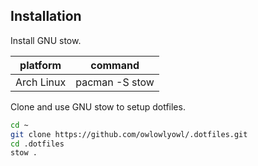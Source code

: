 ## Installation

Install GNU stow.

| platform | command |
| --- | --- |
| Arch Linux | pacman -S stow |

Clone and use GNU stow to setup dotfiles.
```bash
cd ~
git clone https://github.com/owlowlyowl/.dotfiles.git
cd .dotfiles
stow .
```
